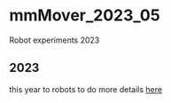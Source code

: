# mmMover_2023_05
Robot experiments 2023

## 2023

this year to robots to do more details [here](https://vkuehn.github.io/mmMover2023_05/)
